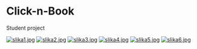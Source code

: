# Click-n-Book

Student project

[![slika1.jpg](https://i.postimg.cc/VNFxnyNg/slika1.jpg)](https://postimg.cc/GBHgn5GT)
[![slika2.jpg](https://i.postimg.cc/HxsftScg/slika2.jpg)](https://postimg.cc/8F9KpmmK)
[![slika3.jpg](https://i.postimg.cc/SQPwWfmB/slika3.jpg)](https://postimg.cc/LhzCSfYD)
[![slika4.jpg](https://i.postimg.cc/J0SvMMTr/slika4.jpg)](https://postimg.cc/kRFfy33z)
[![slika5.jpg](https://i.postimg.cc/D0SH98Pp/slika5.jpg)](https://postimg.cc/rRLfWyb5)
[![slika6.jpg](https://i.postimg.cc/63jFbdnG/slika6.jpg)](https://postimg.cc/wyNW7RW6)
